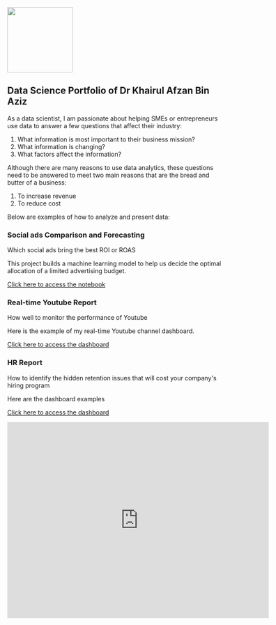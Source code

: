 <img src = "https://github.com/drkhairulafzanaziz/drkhairulafzanaziz.github.io/blob/gh-pages/drkay.jpg" height="150" width="150">

## Data Science Portfolio of Dr Khairul Afzan Bin Aziz

As a data scientist, I am passionate about helping SMEs or entrepreneurs use data to answer a few questions that affect their industry:

1. What information is most important to their business mission?
2. What information is changing?
3. What factors affect the information?

Although there are many reasons to use data analytics, these questions need to be answered to meet two main reasons that are the bread and butter of a business:

1. To increase revenue
2. To reduce cost

Below are examples of how to analyze and present data:

### Social ads Comparison and Forecasting

Which social ads bring the best ROI or ROAS

This project builds a machine learning model to help us decide the optimal allocation of a limited advertising budget.

[Click here to access the notebook](https://colab.research.google.com/drive/1ZIbCnciELFdm-dN2nOofgIqQflIyfolT)


### Real-time Youtube Report

How well to monitor the performance of Youtube

Here is the example of my real-time Youtube channel dashboard.

[Click here to access the dashboard](https://datastudio.google.com/embed/reporting/89bc9c71-7a0d-49c2-a4a8-4e53f6b55a50/page/p_5klqz3i3vc)



### HR Report

How to identify the hidden retention issues that will cost your company's hiring program

Here are the dashboard examples

[Click here to access the dashboard](https://datastudio.google.com/embed/reporting/89bc9c71-7a0d-49c2-a4a8-4e53f6b55a50/page/8nzvC)

<iframe width="600" height="450" src="https://datastudio.google.com/embed/reporting/89bc9c71-7a0d-49c2-a4a8-4e53f6b55a50/page/8nzvC" frameborder="0" style="border:0" allowfullscreen></iframe>
